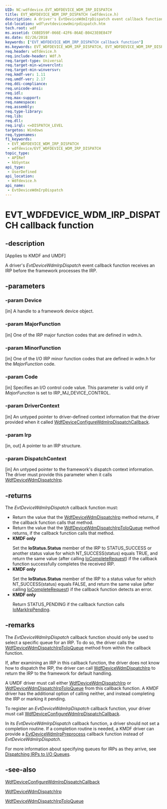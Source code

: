 ```yaml
---
UID: NC:wdfdevice.EVT_WDFDEVICE_WDM_IRP_DISPATCH
title: EVT_WDFDEVICE_WDM_IRP_DISPATCH (wdfdevice.h)
description: A driver's EvtDeviceWdmIrpDispatch event callback function receives an IRP before the framework processes the IRP.
old-location: wdf\evtdevicewdmirpdispatch.htm
tech.root: wdf
ms.assetid: C6BED59F-066E-42F6-86AE-B0423E0E847F
ms.date: 02/26/2018
keywords: ["EVT_WDFDEVICE_WDM_IRP_DISPATCH callback function"]
ms.keywords: EVT_WDFDEVICE_WDM_IRP_DISPATCH, EVT_WDFDEVICE_WDM_IRP_DISPATCH callback, EvtDeviceWdmIrpDispatch, EvtDeviceWdmIrpDispatch callback function, kmdf.evtdevicewdmirpdispatch, wdf.evtdevicewdmirpdispatch, wdfdevice/EvtDeviceWdmIrpDispatch
req.header: wdfdevice.h
req.include-header: Wdf.h
req.target-type: Universal
req.target-min-winverclnt: 
req.target-min-winversvr: 
req.kmdf-ver: 1.11
req.umdf-ver: 2.17
req.ddi-compliance: 
req.unicode-ansi: 
req.idl: 
req.max-support: 
req.namespace: 
req.assembly: 
req.type-library: 
req.lib: 
req.dll: 
req.irql: <=DISPATCH_LEVEL
targetos: Windows
req.typenames: 
f1_keywords:
 - EVT_WDFDEVICE_WDM_IRP_DISPATCH
 - wdfdevice/EVT_WDFDEVICE_WDM_IRP_DISPATCH
topic_type:
 - APIRef
 - kbSyntax
api_type:
 - UserDefined
api_location:
 - Wdfdevice.h
api_name:
 - EvtDeviceWdmIrpDispatch
---
```


# EVT_WDFDEVICE_WDM_IRP_DISPATCH callback function


## -description

<p class="CCE_Message">[Applies to KMDF and UMDF]</p>

A driver's <i>EvtDeviceWdmIrpDispatch</i> event callback function receives an IRP before the framework processes the IRP.

## -parameters

### -param Device 

[in]
A handle to a framework device object.

### -param MajorFunction 

[in]
One of the IRP major function codes that are defined in wdm.h.

### -param MinorFunction 

[in]
One of the I/O IRP minor function codes that are defined in wdm.h for the <i>MajorFunction</i> code.

### -param Code 

[in]
Specifies an I/O control code value.  This parameter is valid only if <i>MajorFunction</i> is set to IRP_MJ_DEVICE_CONTROL.

### -param DriverContext 

[in]
An untyped pointer to driver-defined context information that the driver provided when it called <a href="/windows-hardware/drivers/ddi/wdfdevice/nf-wdfdevice-wdfdeviceconfigurewdmirpdispatchcallback">WdfDeviceConfigureWdmIrpDispatchCallback</a>.

### -param Irp 

[in, out]
A pointer to an IRP structure.

### -param DispatchContext 

[in]
An untyped pointer to the framework's dispatch  context information. The driver must provide this parameter when it calls <a href="/windows-hardware/drivers/ddi/wdfdevice/nf-wdfdevice-wdfdevicewdmdispatchirp">WdfDeviceWdmDispatchIrp</a>.

## -returns

The <i>EvtDeviceWdmIrpDispatch</i> callback function must:

<ul>
<li>Return the value that the <a href="/windows-hardware/drivers/ddi/wdfdevice/nf-wdfdevice-wdfdevicewdmdispatchirp">WdfDeviceWdmDispatchIrp</a> method returns, if the callback function calls that method.</li>
<li>Return the value that the <a href="/windows-hardware/drivers/ddi/wdfdevice/nf-wdfdevice-wdfdevicewdmdispatchirptoioqueue">WdfDeviceWdmDispatchIrpToIoQueue</a> method returns, if the callback function calls that method.</li>
<li>
<b>KMDF only</b></p> Set the <b>IoStatus.Status</b> member of the IRP to STATUS_SUCCESS or another status value for which NT_SUCCESS(status) equals TRUE, and return the same value (after calling <a href="/windows-hardware/drivers/ddi/wdm/nf-wdm-iocompleterequest">IoCompleteRequest</a>) if the callback function successfully completes the received IRP.</li>
<li>
<b>KMDF only</b></p>Set the <b>IoStatus.Status</b> member of the IRP to a status value for which NT_SUCCESS(status) equals FALSE, and return the same value (after calling <a href="/windows-hardware/drivers/ddi/wdm/nf-wdm-iocompleterequest">IoCompleteRequest</a>) if the callback function detects an error.</li>
<li>
<b>KMDF only</b></p>Return STATUS_PENDING if the callback function calls <a href="/windows-hardware/drivers/ddi/wdm/nf-wdm-iomarkirppending">IoMarkIrpPending</a>.</li>
</ul>

## -remarks

The <i>EvtDeviceWdmIrpDispatch</i> callback function should only be used to select a specific queue for an IRP. To do so, the driver calls the <a href="/windows-hardware/drivers/ddi/wdfdevice/nf-wdfdevice-wdfdevicewdmdispatchirptoioqueue">WdfDeviceWdmDispatchIrpToIoQueue</a> method from within the callback function.

If, after examining an IRP in this callback function, the driver does not  know how to dispatch the IRP, the driver can call <a href="/windows-hardware/drivers/ddi/wdfdevice/nf-wdfdevice-wdfdevicewdmdispatchirp">WdfDeviceWdmDispatchIrp</a> to return the IRP to the framework for default handling.

A UMDF driver must call either <a href="/windows-hardware/drivers/ddi/wdfdevice/nf-wdfdevice-wdfdevicewdmdispatchirp">WdfDeviceWdmDispatchIrp</a> or <a href="/windows-hardware/drivers/ddi/wdfdevice/nf-wdfdevice-wdfdevicewdmdispatchirptoioqueue">WdfDeviceWdmDispatchIrpToIoQueue</a> from this callback function.  A KMDF driver has the additional option of calling neither, and instead completing the IRP or marking it pending.

To register an <i>EvtDeviceWdmIrpDispatch</i> callback function, your driver must call <a href="/windows-hardware/drivers/ddi/wdfdevice/nf-wdfdevice-wdfdeviceconfigurewdmirpdispatchcallback">WdfDeviceConfigureWdmIrpDispatchCallback</a>.

In its <i>EvtDeviceWdmIrpDispatch</i> callback function, a driver should not set a completion routine. If a completion routine is needed, a KMDF driver can provide a  <a href="/windows-hardware/drivers/ddi/wdfdevice/nc-wdfdevice-evt_wdfdevice_wdm_irp_preprocess">EvtDeviceWdmIrpPreprocess</a> callback function instead of <i>EvtDeviceWdmIrpDispatch</i>.

 For more information about specifying queues for IRPs as they arrive, see <a href="/windows-hardware/drivers/wdf/dispatching-irps-to-i-o-queues">Dispatching IRPs to I/O Queues</a>.

## -see-also

<a href="/windows-hardware/drivers/ddi/wdfdevice/nf-wdfdevice-wdfdeviceconfigurewdmirpdispatchcallback">WdfDeviceConfigureWdmIrpDispatchCallback</a>



<a href="/windows-hardware/drivers/ddi/wdfdevice/nf-wdfdevice-wdfdevicewdmdispatchirp">WdfDeviceWdmDispatchIrp</a>



<a href="/windows-hardware/drivers/ddi/wdfdevice/nf-wdfdevice-wdfdevicewdmdispatchirptoioqueue">WdfDeviceWdmDispatchIrpToIoQueue</a>